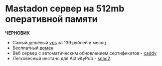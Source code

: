 # Mastadon сервер на 512mb оперативной памяти

**ЧЕРНОВИК**

- Самый дешёвый [vps](https://ruvds.com/ru/vps_start/) за 139 рублей в месяц. 
- Бесплатный [домен](https://freedns.afraid.org/)
- Веб сервер с автоматическим обновлением сертификатов - [caddy](https://caddyserver.com/)
- Легковесный инстанс для ActivityPub - [snac2](https://codeberg.org/grunfink/snac2).
